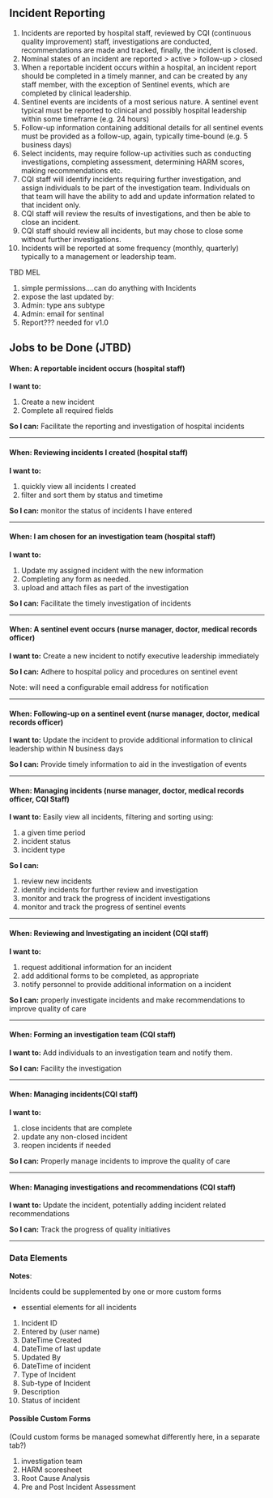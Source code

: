 ## Incident Reporting

1. Incidents are reported by hospital staff, reviewed by CQI (continuous quality improvement) staff, investigations are conducted, recommendations are made and tracked, finally, the incident is closed. 
2. Nominal states of an incident are reported > active > follow-up > closed 
3. When a reportable incident occurs within a hospital, an incident report should be completed in a timely manner, and can be created by any staff member, with the exception of Sentinel events, which are completed by clinical leadership.  
4. Sentinel events are incidents of a most serious nature.  A sentinel event typical must be reported to clinical and possibly hospital leadership within some timeframe (e.g. 24 hours)  
5. Follow-up information containing additional details for all sentinel events must be provided as a follow-up, again, typically time-bound (e.g. 5 business days)  
6. Select incidents, may require follow-up activities such as conducting investigations, completing assessment, determining HARM scores, making recommendations etc.    
7. CQI staff will identify incidents requiring further investigation, and assign individuals to be part of the investigation team.  Individuals on that team will have the ability to add and update information related to that incident only.  
8. CQI staff will review the results of investigations, and then be able to close an incident.  
9. CQI staff should review all incidents, but may chose to close some without further investigations.  
10. Incidents will be reported at some frequency (monthly, quarterly) typically to a management or leadership team.  

TBD MEL
1. simple permissions....can do anything with Incidents
2. expose the last updated by:
3. Admin: type ans subtype
4. Admin: email for sentinal
5. Report???   needed for v1.0



## Jobs to be Done (JTBD)


#### When: A reportable incident occurs  (hospital staff)

**I want to:**  
 
1. Create a new incident  
2. Complete all required fields
 
**So I can:** Facilitate the reporting and investigation of hospital incidents

*** 
 
#### When: Reviewing incidents I created  (hospital staff) 

**I want to:**
   
1. quickly view all incidents I created  
2. filter and sort them by status and timetime


**So I can:** monitor the status of incidents I have entered

***
 
#### When: I am chosen for an investigation team  (hospital staff) 

**I want to:**
   
1. Update my assigned incident with the new information
2. Completing any form as needed.
3. upload and attach files as part of the investigation

**So I can:** Facilitate the timely investigation of incidents

*** 

#### When: A sentinel event occurs (nurse manager, doctor, medical records officer)

**I want to:**  Create a new incident to notify executive leadership immediately 
 
**So I can:** Adhere to hospital policy and procedures on sentinel event

Note:  will need a configurable email address for notification
 
*** 

#### When: Following-up on a sentinel event  (nurse manager, doctor, medical records officer) 

**I want to:**  Update the incident to provide additional information to clinical leadership within N business days

**So I can:** Provide timely information to aid in the investigation of events


***
 
#### When: Managing incidents (nurse manager, doctor, medical records officer, CQI Staff) 

**I want to:** Easily view all incidents, filtering and sorting using:

1. a given time period
2. incident status
3. incident type 

**So I can:**

1. review new incidents
2. identify incidents for further review and investigation
3. monitor and track the progress of incident investigations
4. monitor and track the progress of sentinel events 

*** 

#### When: Reviewing and Investigating an incident (CQI staff)

**I want to:**  

1. request additional information for an incident  
2. add additional forms to be completed, as appropriate
3. notify personnel to provide additional information on a incident
 
**So I can:** properly investigate incidents and make recommendations to improve quality of care

 
*** 

#### When: Forming an investigation team (CQI staff) 

**I want to:**  Add individuals to an investigation team and notify them.

**So I can:** Facility the investigation

***
 

#### When: Managing incidents(CQI staff) 

**I want to:**
 
1. close incidents that are complete  
2. update any non-closed incident  
3. reopen incidents if needed


**So I can:** Properly manage incidents to improve the quality of care

***

#### When: Managing investigations and recommendations (CQI staff) 


**I want to:**  Update the incident, potentially adding incident related recommendations


**So I can:**  Track the progress of quality initiatives



****************************************

### Data Elements

**Notes**: 

Incidents could be supplemented by one or more custom forms

* essential elements for all incidents


1. Incident ID
2. Entered by   (user name)
3. DateTime Created
4. DateTime of last update
5. Updated By
6. DateTime of incident
7. Type of Incident
8. Sub-type of Incident 
9. Description
10. Status of incident  




#### Possible Custom Forms
 (Could custom forms be managed somewhat differently here, in a separate tab?)

1. investigation team
2. HARM scoresheet  
3. Root Cause Analysis  
4. Pre and Post Incident Assessment
